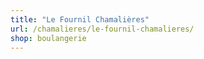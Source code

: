 ```yaml
---
title: "Le Fournil Chamalières"
url: /chamalieres/le-fournil-chamalieres/
shop: boulangerie
---
```

